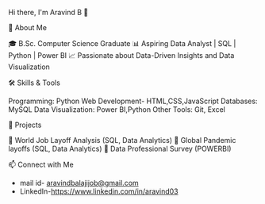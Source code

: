 Hi there, I'm Aravind B 👋

🚀 About Me

🎓 B.Sc. Computer Science Graduate
📊 Aspiring Data Analyst | SQL | Python | Power BI
📈 Passionate about Data-Driven Insights and Data Visualization


🛠 Skills & Tools

Programming: Python
Web Development- HTML,CSS,JavaScript
Databases: MySQL
Data Visualization: Power BI,Python
Other Tools: Git, Excel


📂 Projects

🔹 World Job Layoff Analysis (SQL, Data Analytics)
🔹 Global Pandemic layoffs (SQL, Data Analytics)
🔹 Data Professional Survey (POWERBI)

📫 Connect with Me
- mail id- aravindbalajijob@gmail.com
- LinkedIn-https://www.linkedin.com/in/aravind03

